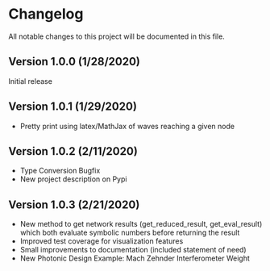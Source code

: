 # Changelog

All notable changes to this project will be documented in this file.

Version 1.0.0  (1/28/2020)
--------------------------
Initial release

Version 1.0.1  (1/29/2020)
--------------------------
* Pretty print using latex/MathJax of waves reaching a given node

Version 1.0.2  (2/11/2020)
--------------------------
* Type Conversion Bugfix
* New project description on Pypi 

Version 1.0.3  (2/21/2020)
--------------------------
* New method to get network results (get_reduced_result, get_eval_result) which both evaluate symbolic numbers before 
returning the result 
* Improved test coverage for visualization features
* Small improvements to documentation (included statement of need)
* New Photonic Design Example: Mach Zehnder Interferometer Weight